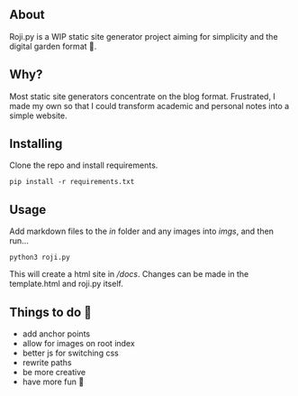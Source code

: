 ## About
Roji.py is a WIP static site generator project aiming for simplicity and the digital garden format 🌱. 

## Why?
Most static site generators concentrate on the blog format. Frustrated, I made my own so that I could transform academic and personal notes into a simple website.

## Installing 
Clone the repo and install requirements.

```
pip install -r requirements.txt
```
## Usage
Add markdown files to the *in* folder and any images into *imgs*, and then run...
```
python3 roji.py
```
This will create a html site in */docs*. Changes can be made in the template.html and roji.py itself. 

## Things to do 🍃
- add anchor points 
- allow for images on root index
- better js for switching css
- rewrite paths
- be more creative
- have more fun 🙌
